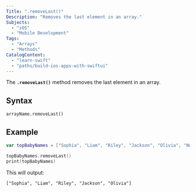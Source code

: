 ```yaml
---
Title: ".removeLast()"
Description: "Removes the last element in an array."
Subjects:
  - "iOS"
  - "Mobile Development"
Tags:
  - "Arrays"
  - "Methods"
CatalogContent:
  - "learn-swift"
  - "paths/build-ios-apps-with-swiftui"
---
```


The **`.removeLast()`** method removes the last element in an array.

## Syntax

```pseudo
arrayName.removeLast()
```

## Example

```swift
var topBabyNames = ["Sophia", "Liam", "Riley", "Jackson", "Olivia", "Noah"]

topBabyNames.removeLast()
print(topBabyNames)
```

This will output:

```shell
["Sophia", "Liam", "Riley", "Jackson", "Olivia"]
```
